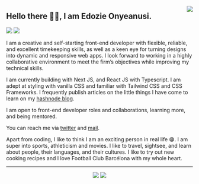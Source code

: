 <a href=null><img src="https://komarev.com/ghpvc/?username=fedozie&color=8a2be2" align=right></a>


<h2>Hello there 👋🏾, I am Edozie Onyeanusi.</h2>

![](https://edozie.deno.dev/api/badge?style=for-the-badge&color=blueviolet)
<a href = "https://fynnbarr.hashnode.dev/">
<img src="https://img.shields.io/badge/Hashnode-2962FF?style=for-the-badge&logo=hashnode&logoColor=white" /> 
</a>


<p>
I am a creative and self-starting front-end developer with flexible, reliable, and excellent timekeeping skills, as well as a keen eye for turning designs into dynamic and responsive web apps. I look forward to working in a highly collaborative environment to meet the firm’s objectives while improving my technical skills.

I am currently building with Next JS, and React JS with Typescript. I am adept at styling with vanilla CSS and familiar with Tailwind CSS and CSS Frameworks. I frequently publish articles on the little things I have come to learn on my <a href = "https://fynnbarr.hashnode.dev/">hashnode blog</a>.
</p>

<p>
I am open to front-end developer roles and collaborations, learning more, and being mentored.
</p>

<p>You can reach me via <a href = "https://twitter.com/fynnbarr"> twitter</a> and <a href = "mailto:pyhnnedo@gmail.com">mail</a>.</p>

<p>
Apart from coding, I like to think I am an exciting person in real life 😁. I am super into sports, athleticism and movies. I like to travel, sightsee, and learn about people, their languages, and their cultures. I like to try out new cooking recipes and I love Football Club Barcélona with my whole heart.
</p>

<hr/>

<p align = "center">
  <img src = "https://github-readme-stats.vercel.app/api?username=fedozie&show_icons=true&count_private=true&theme=gotham&hide_border=false&bg_color=00000000"/>
  <img src = "https://github-readme-stats.vercel.app/api/top-langs/?username=fedozie&layout=compact&hide_border=false&theme=gotham&bg_color=00000000"/>
</p>



